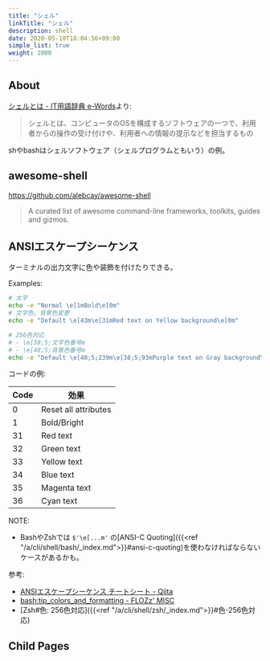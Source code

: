 ```yaml
---
title: "シェル"
linkTitle: "シェル"
description: shell
date: 2020-05-10T18:04:56+09:00
simple_list: true
weight: 2000
---
```


## About

[シェルとは - IT用語辞典 e-Words](http://e-words.jp/w/%E3%82%B7%E3%82%A7%E3%83%AB.html)より:

> シェルとは、コンピュータのOSを構成するソフトウェアの一つで、利用者からの操作の受け付けや、利用者への情報の提示などを担当するもの

shやbashはシェルソフトウェア（シェルプログラムともいう）の例。

## awesome-shell

https://github.com/alebcay/awesome-shell

> A curated list of awesome command-line frameworks, toolkits, guides and gizmos.

## ANSIエスケープシーケンス

ターミナルの出力文字に色や装飾を付けたりできる。

Examples:

```sh
# 太字
echo -e "Normal \e[1mBold\e[0m"
# 文字色、背景色変更
echo -e "Default \e[43m\e[31mRed text on Yellow background\e[0m"

# 256色対応
# - \e[38;5;文字色番号m
# - \e[48;5;背景色番号m
echo -e "Default \e[48;5;239m\e[38;5;93mPurple text on Gray background\e[0m"
```

コードの例:

 Code | 効果
------|------
 0 | Reset all attributes
 1 | Bold/Bright
 31 | Red text
 32 | Green text
 33 | Yellow text
 34 | Blue text
 35 | Magenta text
 36 | Cyan text

NOTE:

- BashやZshでは `$'\e[...m'` の[ANSI-C Quoting]({{<ref "/a/cli/shell/bash/_index.md">}}#ansi-c-quoting)を使わなければならないケースがあるかも。

参考:

- [ANSIエスケープシーケンス チートシート - Qiita](https://qiita.com/PruneMazui/items/8a023347772620025ad6)
- [bash:tip_colors_and_formatting - FLOZz' MISC](https://misc.flogisoft.com/bash/tip_colors_and_formatting)
- [Zsh#色: 256色対応]({{<ref "/a/cli/shell/zsh/_index.md">}}#色-256色対応)

## Child Pages
